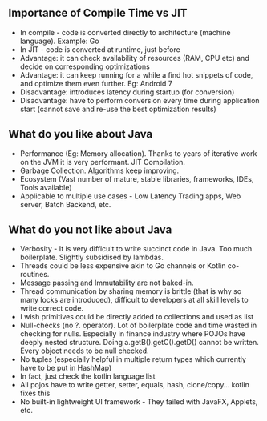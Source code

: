 ## Importance of Compile Time vs JIT

- In compile - code is converted directly to architecture (machine language). Example: Go
- In JIT - code is converted at runtime, just before 
- Advantage: it can check availability of resources (RAM, CPU etc) and decide on corresponding optimizations 
- Advantage: it can keep running for a while a find hot snippets of code, and optimize them even further. Eg: Android 7
- Disadvantage: introduces latency during startup (for conversion)
- Disadvantage: have to perform conversion every time during application start (cannot save and re-use the best optimization results)

## What do you like about Java

- Performance (Eg: Memory allocation). Thanks to years of iterative work on the JVM it is very performant. JIT Compilation. 
- Garbage Collection. Algorithms keep improving. 
- Ecosystem (Vast number of mature, stable libraries, frameworks, IDEs, Tools available)
- Applicable to multiple use cases - Low Latency Trading apps, Web server, Batch Backend, etc.


## What do you not like about Java

- Verbosity - It is very difficult to write succinct code in Java. Too much boilerplate. Slightly subsidised by lambdas.
- Threads could be less expensive akin to Go channels or Kotlin co-routines.
- Message passing and Immutability are not baked-in.
- Thread communication by sharing memory is brittle (that is why so many locks are introduced), difficult to developers at all skill levels to write correct code.
- I wish primitives could be directly added to collections and used as list
- Null-checks (no ?. operator). Lot of boilerplate code and time wasted in checking for nulls. Especially in finance industry where POJOs have deeply nested structure. Doing a.getB().getC().getD() cannot be written. Every object needs to be null checked.
- No tuples (especially helpful in multiple return types which currently have to be put in HashMap)
- In fact, just check the kotlin language list
- All pojos have to write getter, setter, equals, hash, clone/copy… kotlin fixes this
- No built-in lightweight UI framework - They failed with JavaFX, Applets, etc.

